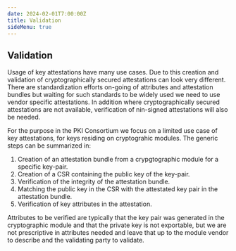 ```yaml
---
date: 2024-02-01T7:00:00Z
title: Validation
sideMenu: true
---
```


## Validation

Usage of key attestations have many use cases. Due to this creation and validation of cryptographically secured attestations can look very different. There are standardization efforts on-going of attributes and attestation bundles but waiting for such standards to be widely used we need to use vendor specific attestations. In addition where cryptographically secured attestations are not available, verification of nin-signed attestations will also be needed.

For the purpose in the PKI Consortium we focus on a limited use case of key attestations, for keys residing on cryptograhic modules. The generic steps can be summarized in:

1. Creation of an attestation bundle from a crypgtographic module for a specific key-pair.
2. Creation of a CSR containing the public key of the key-pair.
3. Verification of the integrity of the attestation bundle.
4. Matching the public key in the CSR with the attestated key pair in the attestation bundle.
5. Verification of key attributes in the attestation.

Attributes to be verified are typically that the key pair was generated in the cryptographic module and that the private key is not exportable, but we are not prescriptive in attributes needed and leave that up to the module vendor to describe and the validating party to validate.

